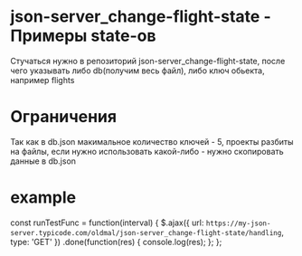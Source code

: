 # json-server_change-flight-state - Примеры state-ов
Стучаться нужно в репозиторий json-server_change-flight-state, после чего указывать либо db(получим весь файл), либо ключ обьекта, например flights

# Ограничения
Так как в db.json макимальное количество ключей - 5, проекты разбиты на файлы, если нужно использовать какой-либо - нужно скопировать данные в db.json

# example
const runTestFunc = function(interval) {
  $.ajax({
    url: `https://my-json-server.typicode.com/oldmal/json-server_change-flight-state/handling`,
    type: 'GET'
  })
    .done(function(res) {
      console.log(res);
    };
};
